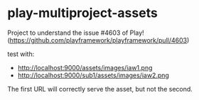 # play-multiproject-assets

Project to understand the issue #4603 of Play! (https://github.com/playframework/playframework/pull/4603)

test with:
* [http://localhost:9000/assets/images/iaw1.png](http://localhost:9000/assets/images/iaw1.png)
* [http://localhost:9000/sub1/assets/images/iaw2.png](http://localhost:9000/sub1/assets/images/iaw2.png)

The first URL will correctly serve the asset, but not the second.
